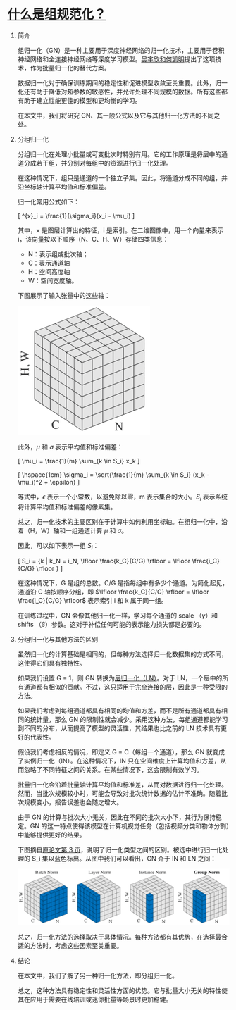 # [什么是组规范化？](https://www.baeldung.com/cs/group-normalization)

1. 简介

    组归一化（GN）是一种主要用于深度神经网络的归一化技术，主要用于卷积神经网络和全连接神经网络等深度学习模型。[吴宇欣和何凯明](https://paperswithcode.com/method/group-normalization)提出了这项技术，作为批量归一化的替代方案。

    数据归一化对于确保训练期间的稳定性和促进模型收敛至关重要。此外，归一化还有助于降低对超参数的敏感性，并允许处理不同规模的数据。所有这些都有助于建立性能更佳的模型和更均衡的学习。

    在本文中，我们将研究 GN、其一般公式以及它与其他归一化方法的不同之处。

2. 分组归一化

    分组归一化在处理小批量或可变批次时特别有用。它的工作原理是将层中的通道分成若干组，并分别对每组中的资源进行归一化处理。

    在这种情况下，组只是通道的一个独立子集。因此，将通道分成不同的组，并沿坐标轴计算平均值和标准偏差。

    归一化常用公式如下：

    \[ \^{x}_i = \frac{1}{\sigma_i}(x_i - \mu_i) \]

    其中，x 是图层计算出的特征，i 是索引。在二维图像中，用一个向量来表示 i，该向量按以下顺序（N、C、H、W）存储四类信息：

    - N：表示组或批次轴；
    - C：表示通道轴
    - H：空间高度轴
    - W：空间宽度轴。

    下图展示了输入张量中的这些轴：

    ![二维图像组归一化](pic/2D_images_group_normalization-300x293.png)

    此外，$\mu$ 和 $\sigma$ 表示平均值和标准偏差：

    \[ \mu_i = \frac{1}{m} \sum_{k \in S_i} x_k \]

    \[ \hspace{1cm} \sigma_i = \sqrt{\frac{1}{m} \sum_{k \in S_i} (x_k - \mu_i)^2 + \epsilon} \]

    等式中，$\epsilon$ 表示一个小常数，以避免除以零，m 表示集合的大小。$S_i$ 表示系统将计算平均值和标准偏差的像素集。

    总之，归一化技术的主要区别在于计算中如何利用坐标轴。在组归一化中，沿着（H，W）轴和一组通道计算 $\mu$ 和 $\sigma$。

    因此，可以如下表示一组 $S_i$：

    \[ S_i = \{k | k_N = i_N, \lfloor \frac{k_C}{C/G} \rfloor = \lfloor \frac{i_C}{C/G} \rfloor \} \]

    在这种情况下，G 是组的总数。C/G 是指每组中有多少个通道。为简化起见，通道沿 C 轴按顺序分组，即 $\lfloor \frac{k_C}{C/G} \rfloor = \lfloor \frac{i_C}{C/G} \rfloor$ 表示索引 i 和 k 属于同一组。

    在训练过程中，GN 会像其他归一化一样，学习每个通道的 scale （$\gamma$）和 shifts （$\beta$）参数。这对于补偿任何可能的表示能力损失都是必要的。

3. 分组归一化与其他方法的区别

    虽然归一化的计算基础是相同的，但每种方法选择归一化数据集的方式不同，这使得它们具有独特性。

    如果我们设置 G = 1，则 GN 转换为[层归一化（LN）](https://paperswithcode.com/method/layer-normalization)。对于 LN，一个层中的所有通道都有相似的贡献。不过，这只适用于完全连接的层，因此是一种受限的方法。

    如果我们考虑到每组通道都具有相同的均值和方差，而不是所有通道都具有相同的统计量，那么 GN 的限制性就会减少。采用这种方法，每组通道都能学习到不同的分布，从而提高了模型的灵活性，其结果也比之前的 LN 技术具有更好的代表性。

    假设我们考虑相反的情况，即定义 G = C（每组一个通道），那么 GN 就变成了实例归一化（IN）。在这种情况下，IN 只在空间维度上计算均值和方差，从而忽略了不同特征之间的关系。在某些情况下，这会限制有效学习。

    批量归一化会沿着批量轴计算平均值和标准差，从而对数据进行归一化处理。然而，当批次规模较小时，可能会导致对批次统计数据的估计不准确。随着批次规模变小，报告误差也会随之增大。

    由于 GN 的计算与批次大小无关，因此在不同的批次大小下，其行为保持稳定。GN 的这一特点使得该模型在计算机视觉任务（包括视频分类和物体分割）中能够提供更好的结果。

    下图摘自[原论文第 3 页](https://paperswithcode.com/method/group-normalization)，说明了归一化类型之间的区别。被选中进行归一化处理的 S_i 集以蓝色标出。从图中我们可以看出，GN 介于 IN 和 LN 之间：

    ![分组标准化与其他方法的区别](pic/group-normalization-and-other-approaches-1024x272.png)

    总之，归一化方法的选择取决于具体情况。每种方法都有其优势，在选择最合适的方法时，考虑这些因素至关重要。

4. 结论

    在本文中，我们了解了另一种归一化方法，即分组归一化。

    总之，这种方法具有稳定性和灵活性方面的优势。它与批量大小无关的特性使其在应用于需要在线培训或迷你批量等场景时更加稳健。
